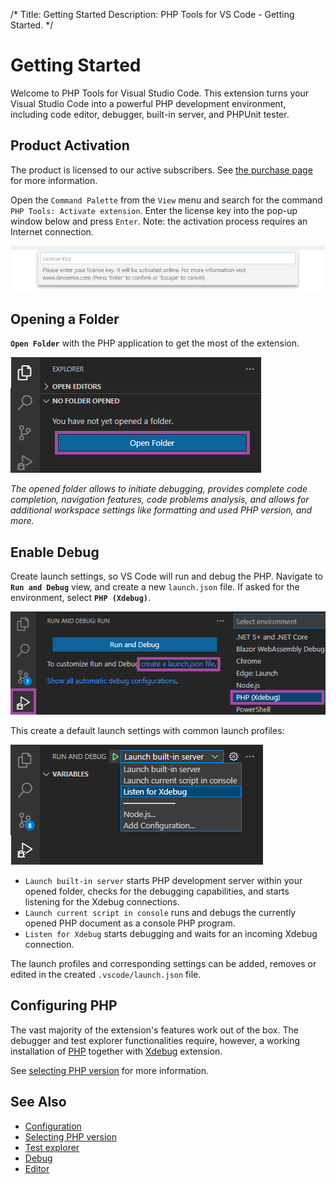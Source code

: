 /*
Title: Getting Started
Description: PHP Tools for VS Code - Getting Started.
*/

# Getting Started

Welcome to PHP Tools for Visual Studio Code. This extension turns your Visual Studio Code into a powerful PHP development environment, including code editor, debugger, built-in server, and PHPUnit tester.

## Product Activation

The product is licensed to our active subscribers. See [the purchase page](https://www.devsense.com/purchase) for more information.

Open the `Command Palette` from the `View` menu and search for the command `PHP Tools: Activate extension`. Enter the license key into the pop-up window below and press `Enter`. Note: the activation process requires an Internet connection.

![Enter License Key](imgs/enter-license-key.png)

## Opening a Folder

**`Open Folder`** with the PHP application to get the most of the extension.

![Open Folder with PHP code](imgs/open-folder-button.png)

*The opened folder allows to initiate debugging, provides complete code completion, navigation features, code problems analysis, and allows for additional workspace settings like formatting and used PHP version, and more.*

## Enable Debug

Create launch settings, so VS Code will run and debug the PHP. Navigate to **`Run and Debug`** view, and create a new `launch.json` file. If asked for the environment, select **`PHP (Xdebug)`**.

![PHP debug launch.json](imgs/launch-json-button.png)

This create a default launch settings with common launch profiles:

![launch profiles](imgs/run-launch-profiles.png)

- `Launch built-in server` starts PHP development server within your opened folder, checks for the debugging capabilities, and starts listening for the Xdebug connections.
- `Launch current script in console` runs and debugs the currently opened PHP document as a console PHP program.
- `Listen for Xdebug` starts debugging and waits for an incoming Xdebug connection.

The launch profiles and corresponding settings can be added, removes or edited in the created `.vscode/launch.json` file.

## Configuring PHP

The vast majority of the extension's features work out of the box. The debugger and test explorer functionalities require, however, a working installation of [PHP](https://secure.php.net/) together with [Xdebug](https://xdebug.org/) extension.

See [selecting PHP version](/vscode/php-version) for more information.

## See Also

- [Configuration](/vscode/configuration)
- [Selecting PHP version](/vscode/php-version)
- [Test explorer](/vscode/test-explorer)
- [Debug](/vscode/debug)
- [Editor](/vscode/editor)
